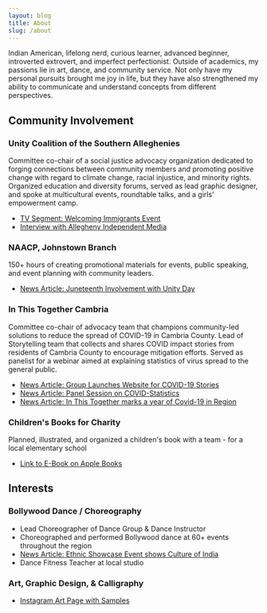 ```yaml
---
layout: blog
title: About
slug: /about
---
```


Indian American, lifelong nerd, curious learner, advanced beginner, introverted extrovert, and imperfect perfectionist. Outside of academics, my passions lie in art, dance, and community service. Not only have my personal pursuits brought me joy in life, but they have also strengthened my ability to communicate and understand concepts from different perspectives. 

## <b> Community Involvement </b>
### Unity Coalition of the Southern Alleghenies
Committee co-chair of a social justice advocacy organization dedicated to forging connections between community members and promoting positive change with regard to climate change, racial injustice, and minority rights. Organized education and diversity forums, served as lead graphic designer, and spoke at multicultural events, roundtable talks, and a girls’ empowerment camp. <br />
* [TV Segment: Welcoming Immigrants Event](https://wjactv.com/news/local/welcoming-johnstown-event-held-to-showcase-culture-and-accept-immigrants)
* [Interview with Allegheny Independent Media](https://alleghenyindependent.media/2023/02/03/rachel-allen-and-tulsi-shrivastava-of-the-unity-coalition-of-the-southern-alleghenies/)
  
### NAACP, Johnstown Branch
150+ hours of creating promotional materials for events, public speaking, and event planning with community leaders. <br />
* [News Article: Juneteenth Involvement with Unity Day](https://www.tribdem.com/news/juneteenth-in-johnstown-come-alive-with-the-community-unity-day-celebration-focuses-on-togetherness-culture/article_0ffedca8-0b71-11ee-b97c-ab42b239f205.html)

### In This Together Cambria
Committee co-chair of advocacy team that champions community-led solutions to reduce the spread of COVID-19 in Cambria County. Lead of Storytelling team that collects and shares COVID impact stories from residents of Cambria County to encourage mitigation efforts. Served as panelist for a webinar aimed at explaining statistics of virus spread to the general public.  <br />
* [News Article: Group Launches Website for COVID-19 Stories](https://www.tribdem.com/coronavirus/group-launches-website-for-sharing-personal-stories-of-covid-19-s-impact/article_9f6f5b48-3fee-11eb-bacb-e3dcc006505c.html)
* [News Article: Panel Session on COVID-Statistics](https://www.tribdem.com/coronavirus/experts-at-forum-numbers-don-t-lie-on-covid-19-data/article_40f19100-605d-11eb-8870-e3e9b910ac2d.html)
* [News Article: In This Together marks a year of Covid-19 in Region](https://www.tribdem.com/coronavirus/in-this-together-virtual-session-will-mark-a-year-of-covid-19-in-region/article_9cb07b82-8fd3-11eb-8cda-7f7d10aa7ca1.html)

### Children's Books for Charity
Planned, illustrated, and organized a children's book with a team - for a local elementary school
* [Link to E-Book on Apple Books](https://books.apple.com/us/book/wesleys-song/id1138920836)

## <b> Interests </b> <br />
### Bollywood Dance / Choreography <br />
* Lead Choreographer of Dance Group & Dance Instructor
* Choreographed and performed Bollywood dance at 60+ events throughout the region
 * [News Article: Ethnic Showcase Event shows Culture of India](https://www.tribdem.com/community/ethnic-alternative-mini-festival-will-showcase-tastes-culture-of-india/article_eef18c7b-3416-5139-ac6a-11876444b5a9.html)
* Dance Fitness Teacher at local studio 

### Art, Graphic Design, & Calligraphy <br />
* [Instagram Art Page with Samples](https://www.tribdem.com/community/ethnic-alternative-mini-festival-will-showcase-tastes-culture-of-india/article_eef18c7b-3416-5139-ac6a-11876444b5a9.html)


<br />
